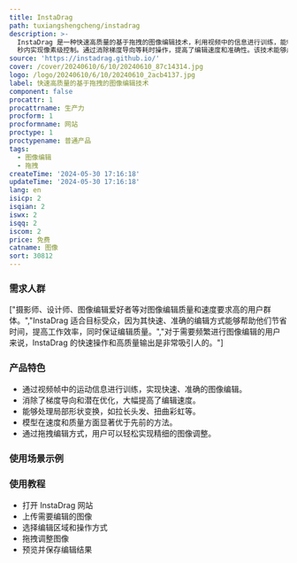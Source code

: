 ```yaml
---
title: InstaDrag
path: tuxiangshengcheng/instadrag
description: >-
  InstaDrag 是一种快速高质量的基于拖拽的图像编辑技术，利用视频中的信息进行训练，能够在大约 1
  秒内实现像素级控制。通过消除梯度导向等耗时操作，提高了编辑速度和准确性。该技术能够广泛应用于图像编辑领域。
source: 'https://instadrag.github.io/'
cover: /cover/20240610/6/10/20240610_87c14314.jpg
logo: /logo/20240610/6/10/20240610_2acb4137.jpg
label: 快速高质量的基于拖拽的图像编辑技术
component: false
procattr: 1
procattrname: 生产力
procform: 1
procformname: 网站
proctype: 1
proctypename: 普通产品
tags:
  - 图像编辑
  - 拖拽
createTime: '2024-05-30 17:16:18'
updateTime: '2024-05-30 17:16:18'
lang: en
isicp: 2
isqian: 2
iswx: 2
isqq: 2
iscom: 2
price: 免费
catname: 图像
sort: 30812
---
```




### 需求人群
["摄影师、设计师、图像编辑爱好者等对图像编辑质量和速度要求高的用户群体。","InstaDrag 适合目标受众，因为其快速、准确的编辑方式能够帮助他们节省时间，提高工作效率，同时保证编辑质量。","对于需要频繁进行图像编辑的用户来说，InstaDrag 的快速操作和高质量输出是非常吸引人的。"]

### 产品特色
* 通过视频帧中的运动信息进行训练，实现快速、准确的图像编辑。
* 消除了梯度导向和潜在优化，大幅提高了编辑速度。
* 能够处理局部形状变换，如拉长头发、扭曲彩虹等。
* 模型在速度和质量方面显著优于先前的方法。
* 通过拖拽编辑方式，用户可以轻松实现精细的图像调整。

### 使用场景示例


### 使用教程
* 打开 InstaDrag 网站
* 上传需要编辑的图像
* 选择编辑区域和操作方式
* 拖拽调整图像
* 预览并保存编辑结果

  
